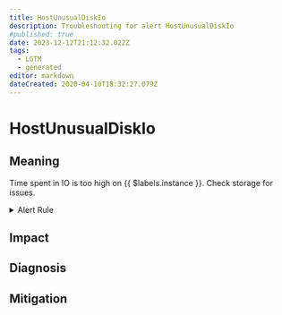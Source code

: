 ```yaml
---
title: HostUnusualDiskIo
description: Troubleshooting for alert HostUnusualDiskIo
#published: true
date: 2023-12-12T21:12:32.022Z
tags: 
  - LGTM
  - generated
editor: markdown
dateCreated: 2020-04-10T18:32:27.079Z
---
```


# HostUnusualDiskIo

## Meaning
[//]: # "Short paragraph that explains what the alert means"
Time spent in IO is too high on {{ $labels.instance }}. Check storage for issues.

<details>
  <summary>Alert Rule</summary>

{{% rule "host-and-hardware/node-exporter.yml" "HostUnusualDiskIo" %}}

{{% comment %}}

```yaml
alert: HostUnusualDiskIo
expr: (rate(node_disk_io_time_seconds_total[1m]) > 0.5) * on(instance) group_left (nodename) node_uname_info{nodename=~".+"}
for: 5m
labels:
    severity: warning
annotations:
    summary: Host unusual disk IO (instance {{ $labels.instance }})
    description: |-
        Time spent in IO is too high on {{ $labels.instance }}. Check storage for issues.
          VALUE = {{ $value }}
          LABELS = {{ $labels }}
    runbook: https://github.com/srerun/prometheus-alerts/blob/main/content/runbooks/node-exporter/HostUnusualDiskIo.md

```

{{% /comment %}}

</details>


## Impact
[//]: # "What could / will happen if the alert is not addressed"



## Diagnosis
[//]: # "Steps to take to identify the cause of the problem"



## Mitigation
[//]: # "The steps necessary to resolve the alert"
